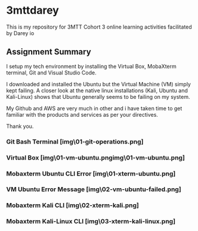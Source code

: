 # 3mttdarey
This is my repository for 3MTT Cohort 3 online learning activities facilitated by Darey io

## Assignment Summary 
I setup my tech environment by installing the Virtual Box, MobaXterm terminal, Git and Visual Studio Code. 

I downloaded and installed the Ubuntu but the Virtual Machine (VM) simply kept failing. A closer look at the native linux installations (Kali, Ubuntu and Kali-Linux) shows that Ubuntu generally seems to be failing on my system. 

My Github and AWS are very much in other and i have taken time to get familiar with the products and services as per your directives. 

Thank you. 

### Git Bash Terminal [img\01-git-operations.png]
### Virtual Box [img\01-vm-ubuntu.pngimg\01-vm-ubuntu.png]
### Mobaxterm Ubuntu CLI Error [img\01-xterm-ubuntu.png]
### VM Ubuntu Error Message [img\02-vm-ubuntu-failed.png]
### Mobaxterm Kali CLI [img\02-xterm-kali.png]
### Mobaxterm Kali-Linux CLI [img\03-xterm-kali-linux.png]
